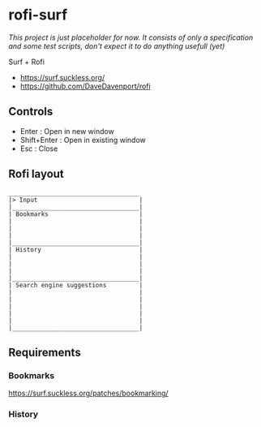 # rofi-surf

*This project is just placeholder for now. It consists of only a specification and some test scripts, don't expect it to do anything usefull (yet)*


Surf + Rofi

- https://surf.suckless.org/
- https://github.com/DaveDavenport/rofi

## Controls
- Enter       : Open in new window
- Shift+Enter : Open in existing window
- Esc         : Close


## Rofi layout
```
____________________________________
|> Input                            |
|___________________________________|
| Bookmarks                         |
|                                   |
|                                   |
|                                   |
|___________________________________|
| History                           |
|                                   |
|                                   |
|                                   |
|___________________________________|
| Search engine suggestions         |
|                                   |
|                                   |
|                                   |
|                                   |
|                                   |
|___________________________________|

```
## Requirements

### Bookmarks
https://surf.suckless.org/patches/bookmarking/

### History

